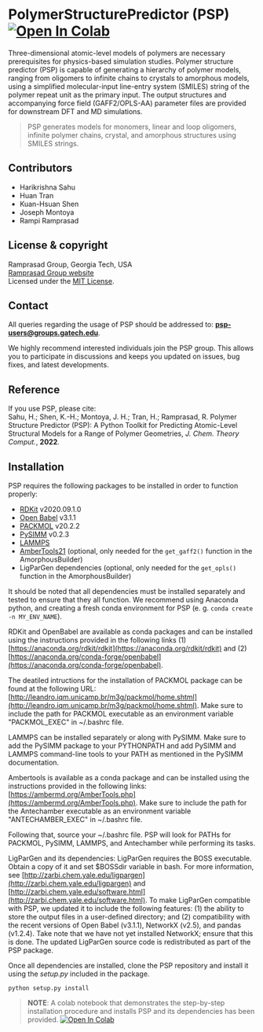 # PolymerStructurePredictor (PSP) [![Open In Colab](https://colab.research.google.com/assets/colab-badge.svg)][1]

Three-dimensional atomic-level models of polymers are necessary prerequisites for physics-based simulation studies. Polymer structure predictor (PSP) is capable of generating a hierarchy of polymer models, ranging from oligomers to infinite chains to crystals to amorphous models, using a simplified molecular-input line-entry system (SMILES) string of the polymer repeat unit as the primary input. The output structures and accompanying force field (GAFF2/OPLS-AA) parameter files are provided for downstream DFT and MD simulations.

>PSP generates models for monomers, linear and loop oligomers, infinite polymer chains, crystal, and amorphous structures using SMILES strings.

## Contributors
* Harikrishna Sahu
* Huan Tran
* Kuan-Hsuan Shen
* Joseph Montoya
* Rampi Ramprasad

## License & copyright
Ramprasad Group, Georgia Tech, USA\
[Ramprasad Group website](http://ramprasad.mse.gatech.edu/)\
Licensed under the [MIT License](LICENSE).

## Contact
All queries regarding the usage of PSP should be addressed to: **psp-users@groups.gatech.edu**. 

We highly recommend interested individuals join the PSP group. This allows you to participate in discussions and keeps you updated on issues, bug fixes, and latest developments.

## Reference
If you use PSP, please cite:\
Sahu, H.; Shen, K.-H.; Montoya, J. H.; Tran, H.; Ramprasad, R. Polymer Structure Predictor (PSP): A Python Toolkit for Predicting Atomic-Level Structural Models for a Range of Polymer Geometries, *J. Chem. Theory Comput.*, **2022**.

## Installation
PSP requires the following packages to be installed in order to function properly:
* [RDKit](https://www.rdkit.org/) v2020.09.1.0
* [Open Babel](https://open-babel.readthedocs.io/en/latest/index.html) v3.1.1
* [PACKMOL](http://leandro.iqm.unicamp.br/m3g/packmol/home.shtml) v20.2.2
* [PySIMM](https://pysimm.org/) v0.2.3
* [LAMMPS](https://docs.lammps.org/Manual.html)
* [AmberTools21](https://ambermd.org/AmberTools.php) (optional, only needed for the `get_gaff2()` function in the AmorphousBuilder)
* LigParGen dependencies[](http://zarbi.chem.yale.edu/ligpargen/) (optional, only needed for the `get_opls()` function in the AmorphousBuilder)

It should be noted that all dependencies must be installed separately and tested to ensure that they all function. We recommend using Anaconda python, and creating a fresh conda environment for PSP (e. g. `conda create -n MY_ENV_NAME`).

RDKit and OpenBabel are available as conda packages and can be installed using the instructions provided in the following links (1)[https://anaconda.org/rdkit/rdkit](https://anaconda.org/rdkit/rdkit) and (2)[https://anaconda.org/conda-forge/openbabel](https://anaconda.org/conda-forge/openbabel).

The deatiled intructions for the installation of PACKMOL package can be found at the following URL: [http://leandro.iqm.unicamp.br/m3g/packmol/home.shtml](http://leandro.iqm.unicamp.br/m3g/packmol/home.shtml). Make sure to include the path for PACKMOL executable as an environment variable "PACKMOL\_EXEC" in ~/.bashrc file.

LAMMPS can be installed separately or along with PySIMM. Make sure to add the PySIMM package to your PYTHONPATH and add PySIMM and LAMMPS command-line tools to your PATH as mentioned in the PySIMM documentation.

Ambertools is available as a conda package and can be installed using the instructions provided in the following links: [https://ambermd.org/AmberTools.php](https://ambermd.org/AmberTools.php). Make sure to include the path for the Antechamber executable as an environment variable "ANTECHAMBER\_EXEC" in ~/.bashrc file.

Following that, source your ~/.bashrc file.  PSP will look for PATHs for PACKMOL, PySIMM, LAMMPS, and Antechamber while performing its tasks.

LigParGen and its dependencies: LigParGen requires the BOSS executable. Obtain a copy of it and set $BOSSdir variable in bash. For more information, see [http://zarbi.chem.yale.edu/ligpargen](http://zarbi.chem.yale.edu/ligpargen) and [http://zarbi.chem.yale.edu/software.html](http://zarbi.chem.yale.edu/software.html). To make LigParGen compatible with PSP, we updated it to include the following features: (1) the ability to store the output files in a user-defined directory; and (2) compatibility with the recent versions of Open Babel (v3.1.1), NetworkX (v2.5), and pandas (v1.2.4). Take note that we have not yet installed NetworkX; ensure that this is done. The updated LigParGen source code is redistributed as part of the PSP package. 

Once all dependencies are installed, clone the PSP repository and install it using the *setup.py* included in the package.

```angular2
python setup.py install
```
>**NOTE**: A colab notebook that demonstrates the step-by-step installation procedure and installs PSP and its dependencies has been provided. [![Open In Colab](https://colab.research.google.com/assets/colab-badge.svg)][1]

[1]:https://colab.research.google.com/github/Ramprasad-Group/PSP/blob/master/Colab_notebook/psp_Colab_notebook.ipynb


